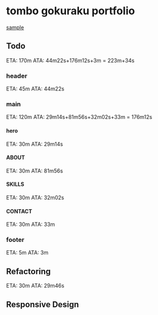 # tombo gokuraku portfolio

[sample](https://tombo-gokuraku.github.io/portfolio/)

## Todo
ETA: 170m
ATA: 44m22s+176m12s+3m = 223m+34s
### header
ETA: 45m
ATA: 44m22s
### main
ETA: 120m
ATA: 29m14s+81m56s+32m02s+33m = 176m12s
#### hero
ETA: 30m
ATA: 29m14s
#### ABOUT
ETA: 30m
ATA: 81m56s
#### SKILLS
ETA: 30m
ATA: 32m02s
#### CONTACT
ETA: 30m
ATA: 33m
### footer
ETA: 5m
ATA: 3m

## Refactoring
ETA: 30m
ATA: 29m46s

## Responsive Design
